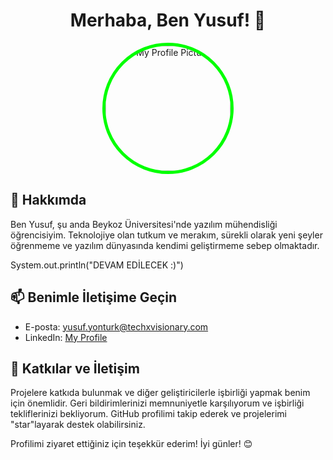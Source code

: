 <div align="center">
  <h1>Merhaba, Ben Yusuf! 👋</h1>
  
  <img src="https://avatars.githubusercontent.com/u/140352702?s=400&u=8a57278ce7a8df692ee4d9fccc2249269ca0336b&v=4" alt="My Profile Picture" style="width: 200px; height: 200px; border-radius: 50%; border: 5px solid #00FF00;">
</div>

## 🚀 Hakkımda

Ben Yusuf, şu anda Beykoz Üniversitesi'nde yazılım mühendisliği öğrencisiyim. Teknolojiye olan tutkum ve merakım, sürekli olarak yeni şeyler öğrenmeme ve yazılım dünyasında kendimi geliştirmeme sebep olmaktadır.

System.out.println("DEVAM EDİLECEK :)")

## 📫 Benimle İletişime Geçin

- E-posta: yusuf.yonturk@techxvisionary.com
- LinkedIn: [My Profile](https://www.linkedin.com/in/yusuf-yont%C3%BCrk/)

## 🤝 Katkılar ve İletişim

Projelere katkıda bulunmak ve diğer geliştiricilerle işbirliği yapmak benim için önemlidir. Geri bildirimlerinizi memnuniyetle karşılıyorum ve işbirliği tekliflerinizi bekliyorum. GitHub profilimi takip ederek ve projelerimi "star"layarak destek olabilirsiniz.

Profilimi ziyaret ettiğiniz için teşekkür ederim! İyi günler! 😊
